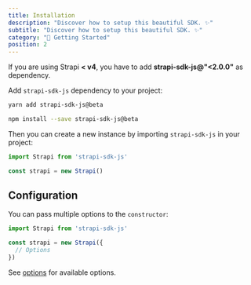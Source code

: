 ```yaml
---
title: Installation
description: "Discover how to setup this beautiful SDK. ✨"
subtitle: "Discover how to setup this beautiful SDK. ✨"
category: "🚀 Getting Started"
position: 2
---
```


<alert type="warning">

  If you are using Strapi **< v4**, you have to add **strapi-sdk-js@"<2.0.0"** as dependency.

</alert>

Add `strapi-sdk-js` dependency to your project:

<code-group>
  <code-block label="Yarn" active>

```bash
yarn add strapi-sdk-js@beta
```

  </code-block>
  <code-block label="NPM">

```bash
npm install --save strapi-sdk-js@beta
```

  </code-block>
</code-group>

Then you can create a new instance by importing `strapi-sdk-js` in your project:

```js
import Strapi from 'strapi-sdk-js'

const strapi = new Strapi()
```

## Configuration

You can pass multiple options to the `constructor`:

```js
import Strapi from 'strapi-sdk-js'

const strapi = new Strapi({
  // Options
})
```

See [options](/api/options) for available options.
